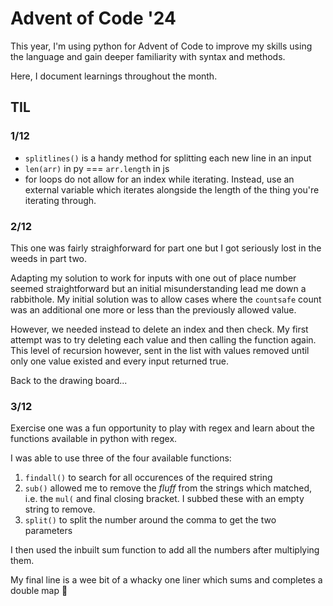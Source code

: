 # Advent of Code '24

This year, I'm using python for Advent of Code to improve my skills using the language and gain deeper familiarity with syntax and methods.

Here, I document learnings throughout the month.

## TIL

### 1/12

- `splitlines()` is a handy method for splitting each new line in an input
- `len(arr)` in py === `arr.length` in js
- for loops do not allow for an index while iterating. Instead, use an external variable which iterates alongside the length of the thing you're iterating through.

### 2/12

This one was fairly straighforward for part one but I got seriously lost in the weeds in part two.

Adapting my solution to work for inputs with one out of place number seemed straightforward but an initial misunderstanding lead me down a rabbithole. My initial solution was to allow cases where the `countsafe` count was an additional one more or less than the previously allowed value.

However, we needed instead to delete an index and then check. My first attempt was to try deleting each value and then calling the function again. This level of recursion however, sent in the list with values removed until only one value existed and every input returned true.

Back to the drawing board...

### 3/12

Exercise one was a fun opportunity to play with regex and learn about the functions available in python with regex.

I was able to use three of the four available functions:

1. `findall()` to search for all occurences of the required string
1. `sub()` allowed me to remove the _fluff_ from the strings which matched, i.e. the `mul(` and final closing bracket. I subbed these with an empty string to remove.
1. `split()` to split the number around the comma to get the two parameters

I then used the inbuilt sum function to add all the numbers after multiplying them.

My final line is a wee bit of a whacky one liner which sums and completes a double map 🤪
